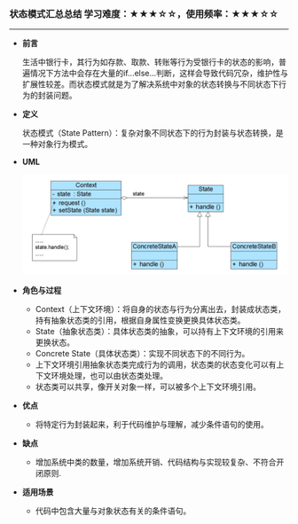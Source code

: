 ### 状态模式汇总总结	学习难度：★★★☆☆，使用频率：★★★☆☆  

---

* **前言**

  生活中银行卡，其行为如存款、取款、转账等行为受银行卡的状态的影响，普遍情况下方法中会存在大量的if...else...判断，这样会导致代码冗杂，维护性与扩展性较差。而状态模式就是为了解决系统中对象的状态转换与不同状态下行为的封装问题。

* **定义**

  状态模式（State Pattern）：复杂对象不同状态下的行为封装与状态转换，是一种对象行为模式。
  
* **UML**

  ![状态模式结构图](状态模式结构图.png)

* **角色与过程**

  * Context（上下文环境）：将自身的状态与行为分离出去，封装成状态类，持有抽象状态类的引用，根据自身属性变换更换具体状态类。
  * State（抽象状态类）：具体状态类的抽象，可以持有上下文环境的引用来更换状态。
  * Concrete State（具体状态类）：实现不同状态下的不同行为。
  * 上下文环境引用抽象状态类完成行为的调用，状态类的状态变化可以有上下文环境处理，也可以由状态类处理。
  * 状态类可以共享，像开关对象一样，可以被多个上下文环境引用。
  
* **优点**

  * 将特定行为封装起来，利于代码维护与理解，减少条件语句的使用。
  
* **缺点**

  * 增加系统中类的数量，增加系统开销、代码结构与实现较复杂、不符合开闭原则.
  
* **适用场景**

  * 代码中包含大量与对象状态有关的条件语句。

